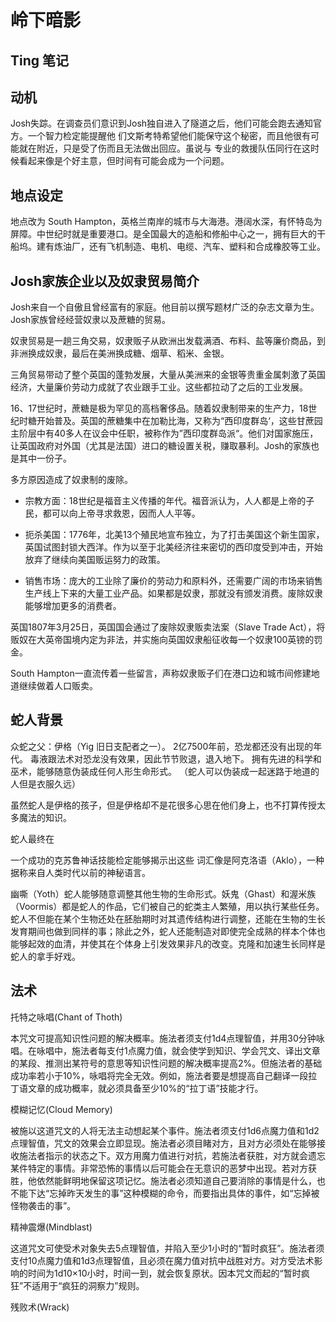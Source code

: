 # 岭下暗影

## Ting 笔记

## 动机

Josh失踪。在调查员们意识到Josh独自进入了隧道之后，他们可能会跑去通知官方。一个智力检定能提醒他 们文斯考特希望他们能保守这个秘密，而且他很有可能就在附近，只是受了伤而且无法做出回应。虽说与 专业的救援队伍同行在这时候看起来像是个好主意，但时间有可能会成为一个问题。

## 地点设定
地点改为 South Hampton，英格兰南岸的城市与大海港。港阔水深，有怀特岛为屏障。中世纪时就是重要港口。是全国最大的造船和修船中心之一，拥有巨大的干船坞。建有炼油厂，还有飞机制造、电机、电缆、汽车、塑料和合成橡胶等工业。

## Josh家族企业以及奴隶贸易简介

Josh来自一个自傲且曾经富有的家庭。他目前以撰写题材广泛的杂志文章为生。
Josh家族曾经经营奴隶以及蔗糖的贸易。

奴隶贸易是一趟三角交易，奴隶贩子从欧洲出发载满酒、布料、盐等廉价商品，到非洲换成奴隶，最后在美洲换成糖、烟草、稻米、金银。

三角贸易带动了整个英国的蓬勃发展，大量从美洲来的金银等贵重金属刺激了英国经济，大量廉价劳动力成就了农业跟手工业。这些都拉动了之后的工业发展。

16、17世纪时，蔗糖是极为罕见的高档奢侈品。随着奴隶制带来的生产力，18世纪时糖开始普及。英国的蔗糖集中在加勒比海，又称为“西印度群岛‘，这些甘蔗园主阶层中有40多人在议会中任职，被称作为”西印度群岛派“。他们对国家施压，让英国政府对外国（尤其是法国）进口的糖设置关税，赚取暴利。Josh的家族也是其中一份子。

多方原因造成了奴隶制的废除。

- 宗教方面：18世纪是福音主义传播的年代。福音派认为，人人都是上帝的子民，都可以向上帝寻求救恩，因而人人平等。
  
- 扼杀美国：1776年，北美13个殖民地宣布独立，为了打击美国这个新生国家，英国试图封锁大西洋。作为以至于北美经济往来密切的西印度受到冲击，开始放弃了继续向美国贩运努力的政策。
  
- 销售市场：庞大的工业除了廉价的劳动力和原料外，还需要广阔的市场来销售生产线上下来的大量工业产品。如果都是奴隶，那就没有颁发消费。废除奴隶能够增加更多的消费者。

英国1807年3月25日，英国国会通过了废除奴隶贩卖法案（Slave Trade Act），将贩奴在大英帝国境内定为非法，并实施向英国奴隶船征收每一个奴隶100英镑的罚金。

South Hampton一直流传着一些留言，声称奴隶贩子们在港口边和城市间修建地道继续做着人口贩卖。

## 蛇人背景

众蛇之父：伊格（Yig 旧日支配者之一）。
2亿7500年前，恐龙都还没有出现的年代。
毒液跟法术对恐龙没有效果，因此节节败退，退入地下。
拥有先进的科学和巫术，能够随意伪装成任何人形生命形式。
（蛇人可以伪装成一起迷路于地道的人但是衣服久远）

虽然蛇人是伊格的孩子，但是伊格却不是花很多心思在他们身上，也不打算传授太多魔法的知识。

蛇人最终在

一个成功的克苏鲁神话技能检定能够揭示出这些 词汇像是阿克洛语（Aklo），一种据称来自人类时代以前的神秘语言。

幽嘶（Yoth）蛇人能够随意调整其他生物的生命形式。妖鬼（Ghast）和渥米族（Voormis）都是蛇人的作品，它们被自己的蛇类主人繁殖，用以执行某些任务。蛇人不但能在某个生物还处在胚胎期时对其遗传结构进行调整，还能在生物的生长发育期间也做到同样的事；除此之外，蛇人还能制造对即使完全成熟的样本个体也能够起效的血清，并使其在个体身上引发效果非凡的改变。克隆和加速生长同样是蛇人的拿手好戏。

## 法术
托特之咏唱(Chant of Thoth)

本咒文可提高知识性问题的解决概率。施法者须支付1d4点理智值，并用30分钟咏唱。在咏唱中，施法者每支付1点魔力值，就会使学到知识、学会咒文、译出文章的某段、推测出某符号的意思等知识性问题的解决概率提高2%。但施法者的基础成功率若小于10%，咏唱将完全无效。例如，施法者要是想提高自己翻译一段拉丁语文章的成功概率，就必须具备至少10%的“拉丁语”技能才行。

模糊记忆(Cloud Memory)

被施以这道咒文的人将无法主动想起某个事件。施法者须支付1d6点魔力值和1d2点理智值，咒文的效果会立即显现。施法者必须目睹对方，且对方必须处在能够接收施法者指示的状态之下。双方用魔力值进行对抗，若施法者获胜，对方就会遗忘某件特定的事情。非常恐怖的事情以后可能会在无意识的恶梦中出现。若对方获胜，他依然能鲜明地保留这项记忆。施法者必须知道自己要消除的事情是什么，也不能下达“忘掉昨天发生的事”这种模糊的命令，而要指出具体的事件，如“忘掉被怪物袭击的事”。

精神震爆(Mindblast)

这道咒文可使受术对象失去5点理智值，并陷入至少1小时的“暂时疯狂”。施法者须支付10点魔力值和1d3点理智值，且必须在魔力值对抗中战胜对方。对方受法术影响的时间为1d10×10小时，时间一到，就会恢复原状。因本咒文而起的“暂时疯狂”不适用于“疯狂的洞察力”规则。

残败术(Wrack)